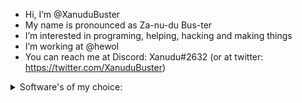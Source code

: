 - Hi, I’m @XanuduBuster
- My name is pronounced as Za-nu-du Bus-ter
- I’m interested in programing, helping, hacking and making things
- I’m working at @hewol
- You can reach me at Discord: Xanudu#2632 (or at twitter: https://twitter.com/XanuduBuster)

<details>
<summary>Software's of my choice:</summary>

* Video editing software: Davinci Resolve, kdenlive
* Photo editing software: GIMP, Krita
* Codding software: VS Code, GNOME Builder, gedit
* Media Player: VLC Media Player
* Browser: Firefox and Brave
* OS: Linux
* Linux Distro: Ubuntu (Debain based)
* Desktop Enviroment: GNOME (with Wayland)
* Window Manager: Hyprland (Dont use much)



#

<details>
<summary>I know these programming languages:</summary>
 
* Vala
* C
* C++
* Nginx
* Markdown
* Shell
* Python
* PHP



#

<details>
<summary>OS's I used/use:</summary>

* Kali Linux
* Arch Linux
* Fedora
* Manjaro
* Ubuntu Unity
* Kubuntu
* Edubuntu
* Ubuntu
* Parrot OS
* Cent OS
* FreeBSD
* MacOS (Hackintosh)
* ChromeOS
* Gentoo
* Pop!_OS
* Tuxedo OS
* FydeOS
* HoloISO (Steam Deck OS on PC)
* Debain (2 - 12)


#

My PC Specs:
- Type: Laptop
- Brand and Model: Samsung Galaxy Book3 Ultra
- CPU: Intel Core i9-13900H
- GPU: Nvidia RTX 4070 laptop GPU (8GB)
- RAM: 32 GB
- Storage: Sabren Rocket 4 Plus 8TB NVME SSD (Changed)
- Display: 16-inch 3K (2,880 x 1,880 pixels) 120Hz AMOLED
- OS: Ubuntu 23.04



` I know this specs are crazy and I use only Linux, because I hate Windows, but my RTX 4070 is useless because I don't do gaming, also the price is crazy `

` $2,199 USD for Laptop + $2,000 USD for SSD = $4199 USD or $5634 CAD! `

` Price is crazy, I know `



